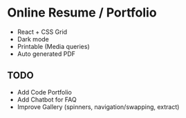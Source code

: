 Online Resume / Portfolio
====

- React + CSS Grid
- Dark mode
- Printable (Media queries)
- Auto generated PDF

TODO
------

- Add Code Portfolio
- Add Chatbot for FAQ
- Improve Gallery (spinners, navigation/swapping, extract)
